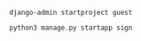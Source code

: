 

```angular2html
django-admin startproject guest
```


```angular2html
python3 manage.py startapp sign
```